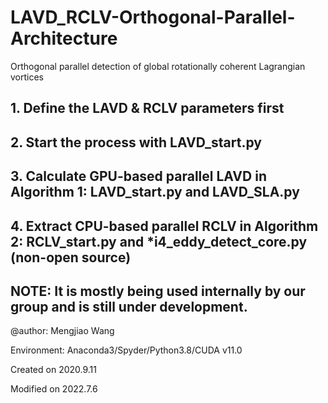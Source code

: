 # LAVD_RCLV-Orthogonal-Parallel-Architecture
Orthogonal parallel detection of global rotationally coherent Lagrangian vortices


## 1. Define the LAVD & RCLV parameters first
## 2. Start the process with LAVD_start.py
## 3. Calculate GPU-based parallel LAVD in Algorithm 1: LAVD_start.py and LAVD_SLA.py
## 4. Extract CPU-based parallel RCLV in Algorithm 2: RCLV_start.py and *i4_eddy_detect_core.py (non-open source)

NOTE: It is mostly being used internally by our group and is still under development.
---------------------------------------
@author: Mengjiao Wang

Environment: Anaconda3/Spyder/Python3.8/CUDA v11.0

Created on 2020.9.11

Modified on 2022.7.6
